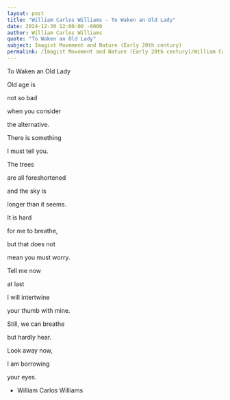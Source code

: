```yaml
---
layout: post
title: "William Carlos Williams - To Waken an Old Lady"
date: 2024-12-30 12:00:00 -0000
author: William Carlos Williams
quote: "To Waken an Old Lady"
subject: Imagist Movement and Nature (Early 20th century)
permalink: /Imagist Movement and Nature (Early 20th century)/William Carlos Williams/William Carlos Williams - To Waken an Old Lady
---
```


To Waken an Old Lady

Old age is

not so bad

when you consider

the alternative.

There is something

I must tell you.

The trees

are all foreshortened

and the sky is

longer than it seems.

It is hard

for me to breathe,

but that does not

mean you must worry.

Tell me now

at last

I will intertwine

your thumb with mine.

Still, we can breathe

but hardly hear.

Look away now,

I am borrowing

your eyes.

- William Carlos Williams
